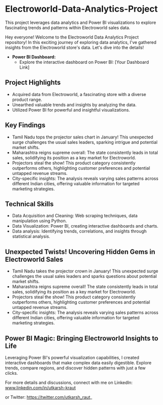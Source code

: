 # Electroworld-Data-Analytics-Project
This project leverages data analytics and Power BI visualizations to explore fascinating trends and patterns within Electroworld sales data.

Hey everyone! Welcome to the Electroworld Data Analytics Project repository! In this exciting journey of exploring data analytics, I've gathered insights from the Electroworld store's data. Let's dive into the details!  
- **Power BI Dashboard:**
  - Explore the interactive dashboard on Power BI: [Your Dashboard Link]

## Project Highlights
- Acquired data from Electroworld, a fascinating store with a diverse product range.  
- Unearthed valuable trends and insights by analyzing the data.  
- Utilized Power BI for powerful and insightful visualizations.  

## Key Findings
- Tamil Nadu tops the projector sales chart in January! This unexpected surge challenges the usual sales leaders, sparking intrigue and potential market shifts.  
- Maharashtra reigns supreme overall: The state consistently leads in total sales, solidifying its position as a key market for Electroworld.  
- Projectors steal the show! This product category consistently outperforms others, highlighting customer preferences and potential untapped revenue streams.  
- City-specific insights: The analysis reveals varying sales patterns across different Indian cities, offering valuable information for targeted marketing 
  strategies.  

## Technical Skills
- Data Acquisition and Cleaning: Web scraping techniques, data manipulation using Python.  
- Data Visualization: Power BI, creating interactive dashboards and charts.  
- Data analysis: Identifying trends, correlations, and insights through statistical analysis.  

## Unexpected Twists! Uncovering Hidden Gems in Electroworld Sales

- Tamil Nadu takes the projector crown in January! This unexpected surge challenges the usual sales leaders and sparks questions about potential market shifts.  
- Maharashtra reigns supreme overall! The state consistently leads in total sales, solidifying its position as a key market for Electroworld.  
- Projectors steal the show! This product category consistently outperforms others, highlighting customer preferences and potential untapped revenue streams.  
- City-specific insights: The analysis reveals varying sales patterns across different Indian cities, offering valuable information for targeted marketing 
  strategies.  

## Power BI Magic: Bringing Electroworld Insights to Life
Leveraging Power BI's powerful visualization capabilities, I created interactive dashboards that make complex data easily digestible. Explore trends, compare regions, and discover hidden patterns with just a few clicks.

For more details and discussions, connect with me on LinkedIn: www.linkedin.com/in/utkarsh-kraut

 or Twitter: https://twitter.com/utkarsh_raut_
